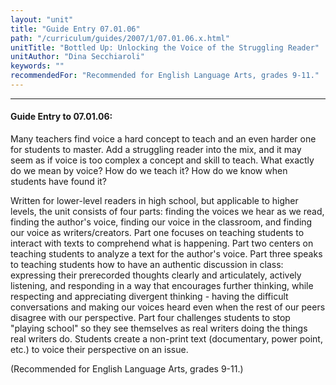 ```yaml
---
layout: "unit"
title: "Guide Entry 07.01.06"
path: "/curriculum/guides/2007/1/07.01.06.x.html"
unitTitle: "Bottled Up: Unlocking the Voice of the Struggling Reader"
unitAuthor: "Dina Secchiaroli"
keywords: ""
recommendedFor: "Recommended for English Language Arts, grades 9-11."
---
```

<body>
<hr/>
 <h4>
  Guide Entry to 07.01.06:
 </h4>
 <p>
  Many teachers find voice a hard concept to teach and an even harder one for students to master. Add a struggling reader into the mix, and it may seem as if voice is too complex a concept and skill to teach. What exactly do we mean by voice? How do we teach it? How do we know when students have found it?
 </p>
<p>
  Written for lower-level readers in high school, but applicable to higher levels, the unit consists of four parts: finding the voices we hear as we read, finding the author's voice, finding our voice in the classroom, and finding our voice as writers/creators. Part one focuses on teaching students to interact with texts to comprehend what is happening. Part two centers on teaching students to analyze a text for the author's voice. Part three speaks to teaching students how to have an authentic discussion in class: expressing their prerecorded thoughts clearly and articulately, actively listening, and responding in a way that encourages further thinking, while respecting and appreciating divergent thinking - having the difficult conversations and making our voices heard even when the rest of our peers disagree with our perspective. Part four challenges students to stop "playing school" so they see themselves as real writers doing the things real writers do. Students create a non-print text (documentary, power point, etc.) to voice their perspective on an issue.
 </p>
<p>
  (Recommended for English Language Arts, grades 9-11.)
 </p>

</body>